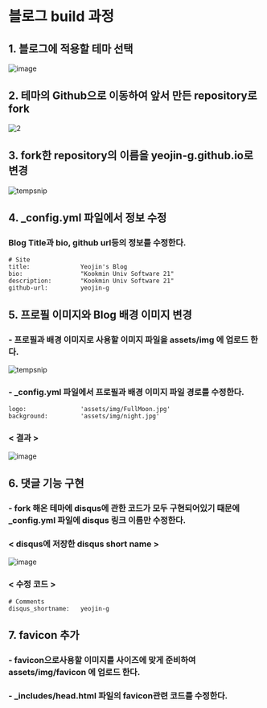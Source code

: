 # 블로그 build 과정
## 1. 블로그에 적용할 테마 선택
![image](https://user-images.githubusercontent.com/84260219/146142039-32d167e6-101c-4056-9c5f-08a9c1695acb.png)

## 2. 테마의 Github으로 이동하여 앞서 만든 repository로 fork
![2](https://user-images.githubusercontent.com/84260219/146142303-e31cbf37-9000-42d0-a2ff-d351cc8affc1.png)

## 3. fork한 repository의 이름을 yeojin-g.github.io로 변경
![tempsnip](https://user-images.githubusercontent.com/84260219/146142719-27935e4b-1a5c-4d46-b1d2-29a161de37ab.png)

## 4. _config.yml 파일에서 정보 수정
### Blog Title과 bio, github url등의 정보를 수정한다.
    # Site
    title:              Yeojin's Blog
    bio:                "Kookmin Univ Software 21"
    description:        "Kookmin Univ Software 21"
    github-url:         yeojin-g

## 5. 프로필 이미지와 Blog 배경 이미지 변경
### - 프로필과 배경 이미지로 사용할 이미지 파일을 assets/img 에 업로드 한다.
![tempsnip](https://user-images.githubusercontent.com/84260219/146145167-8c1b73eb-23d9-44a0-980f-0e507d7c48db.png)

### - _config.yml 파일에서 프로필과 배경 이미지 파일 경로를 수정한다.
    logo:               'assets/img/FullMoon.jpg'
    background:         'assets/img/night.jpg'

### < 결과 >
![image](https://user-images.githubusercontent.com/84260219/146146097-b0ca9406-2c36-4ca5-953e-f9b59481d992.png)

## 6. 댓글 기능 구현
### - fork 해온 테마에 disqus에 관한 코드가 모두 구현되어있기 때문에 _config.yml 파일에 disqus 링크 이름만 수정한다.
### < disqus에 저장한 disqus short name >
![image](https://user-images.githubusercontent.com/84260219/146146884-c1a72588-d56c-421d-91ad-6b90f1cd148e.png)

### < 수정 코드 >
    # Comments
    disqus_shortname:   yeojin-g
    
## 7. favicon 추가
### - favicon으로사용할 이미지를 사이즈에 맞게 준비하여 assets/img/favicon 에 업로드 한다.
### - _includes/head.html 파일의 favicon관련 코드를 수정한다.
    
